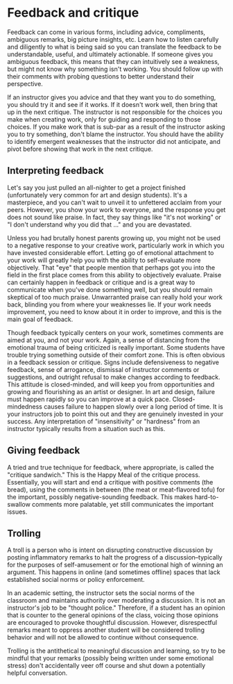# Feedback and critique

Feedback can come in various forms, including advice, compliments, ambiguous remarks, big picture insights, etc. Learn how to listen carefully and diligently to what is being said so you can translate the feedback to be understandable, useful, and ultimately actionable. If someone gives you ambiguous feedback, this means that they can intuitively see a weakness, but might not know why something isn't working. You should follow up with their comments with probing questions to better understand their perspective.

If an instructor gives you advice and that they want you to do something, you should try it and see if it works. If it doesn't work well, then bring that up in the next critique. The instructor is not responsible for the choices you make when creating work, only for guiding and responding to those choices. If you make work that is sub-par as a result of the instructor asking you to try something, don't blame the instructor. You should have the ability to identify emergent weaknesses that the instructor did not anticipate, and pivot before showing that work in the next critique.

## Interpreting feedback

Let's say you just pulled an all-nighter to get a project finished \(unfortunately very common for art and design students\). It's a masterpiece, and you can't wait to unveil it to unfettered acclaim from your peers. However, you show your work to everyone, and the response you get does not sound like praise. In fact, they say things like "it's not working" or "I don't understand why you did that ..." and you are devastated.

Unless you had brutally honest parents growing up, you might not be used to a negative response to your creative work, particularly work in which you have invested considerable effort. Letting go of emotional attachment to your work will greatly help you with the ability to self-evaluate more objectively. That "eye" that people mention that perhaps got you into the field in the first place comes from this ability to objectively evaluate. Praise can certainly happen in feedback or critique and is a great way to communicate when you've done something well, but you should remain skeptical of too much praise. Unwarranted praise can really hold your work back, blinding you from where your weaknesses lie. If your work needs improvement, you need to know about it in order to improve, and this is the main goal of feedback.

Though feedback typically centers on your work, sometimes comments are aimed at you, and not your work. Again, a sense of distancing from the emotional trauma of being criticized is really important. Some students have trouble trying something outside of their comfort zone. This is often obvious in a feedback session or critique. Signs include defensiveness to negative feedback, sense of arrogance, dismissal of instructor comments or suggestions, and outright refusal to make changes according to feedback. This attitude is closed-minded, and will keep you from opportunities and growing and flourishing as an artist or designer. In art and design, failure must happen rapidly so you can improve at a quick pace. Closed-mindedness causes failure to happen slowly over a long period of time. It is your instructors job to point this out and they are genuinely invested in your success. Any interpretation of "insensitivity" or "hardness" from an instructor typically results from a situation such as this.

## Giving feedback

A tried and true technique for feedback, where appropriate, is called the "critique sandwich." This is the Happy Meal of the critique process. Essentially, you will start and end a critique with positive comments \(the bread\), using the comments in between \(the meat or meat-flavored tofu\) for the important, possibly negative-sounding feedback. This makes hard-to-swallow comments more palatable, yet still communicates the important issues.

## Trolling

A troll is a person who is intent on disrupting constructive discussion by posting inflammatory remarks to halt the progress of a discussion–typically for the purposes of self-amusement or for the emotional high of winning an argument. This happens in online \(and sometimes offline\) spaces that lack established social norms or policy enforcement.

In an academic setting, the instructor sets the social norms of the classroom and maintains authority over moderating a discussion. It is not an instructor's job to be "thought police." Therefore, if a student has an opinion that is counter to the general opinions of the class, voicing those opinions are encouraged to provoke thoughtful discussion. However, disrespectful remarks meant to oppress another student will be considered trolling behavior and will not be allowed to continue without consequence.

Trolling is the antithetical to meaningful discussion and learning, so try to be mindful that your remarks \(possibly being written under some emotional stress\) don't accidentally veer off course and shut down a potentially helpful conversation.

